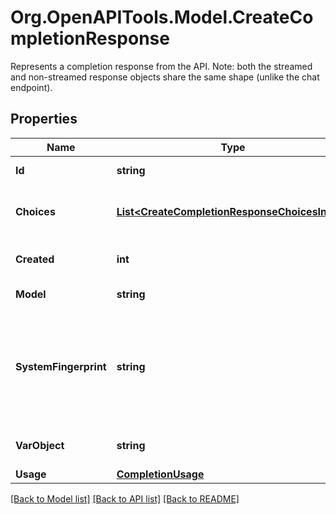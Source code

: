 # Org.OpenAPITools.Model.CreateCompletionResponse
Represents a completion response from the API. Note: both the streamed and non-streamed response objects share the same shape (unlike the chat endpoint). 

## Properties

Name | Type | Description | Notes
------------ | ------------- | ------------- | -------------
**Id** | **string** | A unique identifier for the completion. | 
**Choices** | [**List&lt;CreateCompletionResponseChoicesInner&gt;**](CreateCompletionResponseChoicesInner.md) | The list of completion choices the model generated for the input prompt. | 
**Created** | **int** | The Unix timestamp (in seconds) of when the completion was created. | 
**Model** | **string** | The model used for completion. | 
**SystemFingerprint** | **string** | This fingerprint represents the backend configuration that the model runs with.  Can be used in conjunction with the &#x60;seed&#x60; request parameter to understand when backend changes have been made that might impact determinism.  | [optional] 
**VarObject** | **string** | The object type, which is always \&quot;text_completion\&quot; | 
**Usage** | [**CompletionUsage**](CompletionUsage.md) |  | [optional] 

[[Back to Model list]](../README.md#documentation-for-models) [[Back to API list]](../README.md#documentation-for-api-endpoints) [[Back to README]](../README.md)

